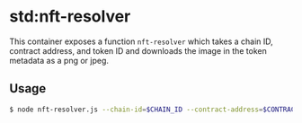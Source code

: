 # std:nft-resolver

This container exposes a function `nft-resolver` which takes a chain ID, contract address, and token ID and downloads the image in the token metadata as a png or jpeg.

## Usage

```bash
$ node nft-resolver.js --chain-id=$CHAIN_ID --contract-address=$CONTRACT_ADDRESS --token-id=$TOKEN_ID
```
